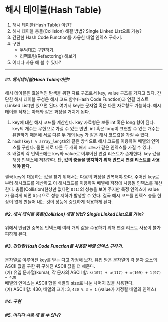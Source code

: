 # 해시 테이블(Hash Table)
1. 해시 테이블(Hash Table) 이란?
2. 해시 테이블 충돌(Collision) 해결 방법? Single Linked List으로 가능?
3. 간단한 Hash Code Function를 사용한 배열 인덱스 구하기.
4. 구현
   - 무턱대고 구현하기.
   - 리팩토링(Refactoring) 해보기
5. 어디다 사용 해 볼 수 있나?
-----------------------
##### #1. 해시테이블(Hash Table)이란?
해시 테이블은 효율적인 탐색을 위한 자료 구조로서 key, value 구조를 가지고 있다. 간단한 해시 테이블 구성은 해시 코드 함수(Hash Code Function)과 연결 리스트(Linked List)만 있으면 된다. 여기서 key는 문자열 혹은 다른 자료형도 가능하다. 해시 테이블 적재는 아래와 같은 과정을 거치게 된다.
1. key에 대한 해시 코드를 계산한다. key 자료형은 보통 int 혹은 long 형이 된다. key의 개수는 무한으로 가질 수 있는 반면, int 혹은 long이 표현할 수 있는 개수는 유한하기 때문에 서로 다른 두 개의 key 가 같은 해시 코드값을 가질 수 있다.
2. `hash(key) % array_length`와 같은 방식으로 해시 코드를 이용하여 배열의 인덱스를 구한다. 물론 서로 다른 두 개의 해시 코드가 같은 인덱스를 가질 수 있다.
3. 배열의 각 인덱스에는 key와 value로 이루어진 연결 리스트가 존재한다. key 값을 해당 인덱스에 저장한다. **단, 값의 충돌을 방지하기 위해 반드시 연결 리스트를 사용해야 한다.**

결국 key에 대응하는 값을 찾기 위해서는 다음의 과정을 반복해야 한다. 주어진 key로부터 해시코드를 계산하고 이 해시코드를 이용하여 배열에 저장에 사용될 인덱스를 계산한다. 충돌(Collision)현상만 없다면 `O(1)`의 성능을 보여 주지만 특정 인덱스에 value가 몰리게 되면 `O(n)`으로 성능 저하가 발생할 수 있다. 결국 해시 코드를 인덱스 충돌 현상이 없게 만들어 내는 것이 성능에 중요하게 작용하게 된다.

##### #2. 해시 테이블 충돌(Collision) 해결 방법? Single Linked List으로 가능?
위에서 언급한 중복된 인덱스에 여러 개의 값을 수용하기 위해 연결 리스트 사용이 불가피하게 된다.

##### #3. 간단한 Hash Code Function를 사용한 배열 인덱스 구하기.
문자열로 이루어진 key를 받는 다고 가정해 보자. 유입 받은 문자열의 각 문자 요소의 ASCII 값을 구한 뒤 구해진 ASCII 값을 더 해준다.   
(예) 유입 문자열(kuma), 각 문자의 ASCII 합: `k(107) + u(117) + m(109) + 1(97) = 430`   
배열의 인덱스는 ASCII 합을 배열의 size로 나눈 나머지 값을 사용한다.   
(예) ASCII 합: 430, 배열의 크기: 3, `430 % 3 = 1` (value가 저정될 배열의 인덱스)   

##### #4. 구현
##### #5. 어디다 사용 해 볼 수 있나?
